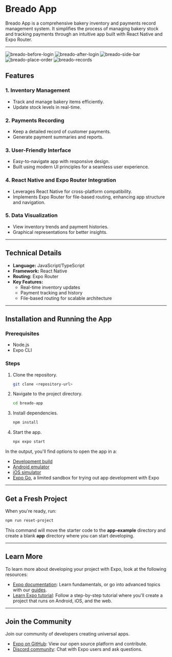 # Breado App

Breado App is a comprehensive bakery inventory and payments record management system. It simplifies the process of managing bakery stock and tracking payments through an intuitive app built with React Native and Expo Router.

---
![breado-before-login](https://github.com/user-attachments/assets/3915afc5-8e3d-4944-840a-1777e7494404)
![breado-after-login](https://github.com/user-attachments/assets/3729e1d9-28dc-46bd-b058-584f2337dfae)
![breado-side-bar](https://github.com/user-attachments/assets/c390a527-3094-4e99-b5a8-1b1243ca5959)![breado-place-order](https://github.com/user-attachments/assets/c9651d64-9946-41f0-a0b4-e646cbc3a85d)
![breado-records](https://github.com/user-attachments/assets/615febc0-9f5d-4549-8879-826255fec8f3)


## Features

### 1. **Inventory Management**

- Track and manage bakery items efficiently.
- Update stock levels in real-time.

### 2. **Payments Recording**

- Keep a detailed record of customer payments.
- Generate payment summaries and reports.

### 3. **User-Friendly Interface**

- Easy-to-navigate app with responsive design.
- Built using modern UI principles for a seamless user experience.

### 4. **React Native and Expo Router Integration**

- Leverages React Native for cross-platform compatibility.
- Implements Expo Router for file-based routing, enhancing app structure and navigation.

### 5. **Data Visualization**

- View inventory trends and payment histories.
- Graphical representations for better insights.

---

## Technical Details

- **Language:** JavaScript/TypeScript
- **Framework:** React Native
- **Routing:** Expo Router
- **Key Features:**
  - Real-time inventory updates
  - Payment tracking and history
  - File-based routing for scalable architecture

---

## Installation and Running the App

### Prerequisites

- Node.js
- Expo CLI

### Steps

1. Clone the repository.
   ```bash
   git clone <repository-url>
   ```
2. Navigate to the project directory.
   ```bash
   cd breado-app
   ```
3. Install dependencies.
   ```bash
   npm install
   ```
4. Start the app.
   ```bash
   npx expo start
   ```

In the output, you'll find options to open the app in a:

- [Development build](https://docs.expo.dev/develop/development-builds/introduction/)
- [Android emulator](https://docs.expo.dev/workflow/android-studio-emulator/)
- [iOS simulator](https://docs.expo.dev/workflow/ios-simulator/)
- [Expo Go](https://expo.dev/go), a limited sandbox for trying out app development with Expo

---

## Get a Fresh Project

When you're ready, run:

```bash
npm run reset-project
```

This command will move the starter code to the **app-example** directory and create a blank **app** directory where you can start developing.

---

## Learn More

To learn more about developing your project with Expo, look at the following resources:

- [Expo documentation](https://docs.expo.dev/): Learn fundamentals, or go into advanced topics with our [guides](https://docs.expo.dev/guides).
- [Learn Expo tutorial](https://docs.expo.dev/tutorial/introduction/): Follow a step-by-step tutorial where you'll create a project that runs on Android, iOS, and the web.

---

## Join the Community

Join our community of developers creating universal apps.

- [Expo on GitHub](https://github.com/expo/expo): View our open source platform and contribute.
- [Discord community](https://chat.expo.dev): Chat with Expo users and ask questions.

